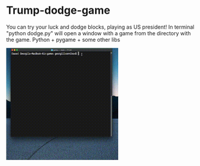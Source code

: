 # Trump-dodge-game
You can try your luck and dodge blocks, playing as US president!
In terminal "python dodge.py" will open a window with a game from the directory with the game.
Python + pygame + some other libs




![](dodge.gif)
